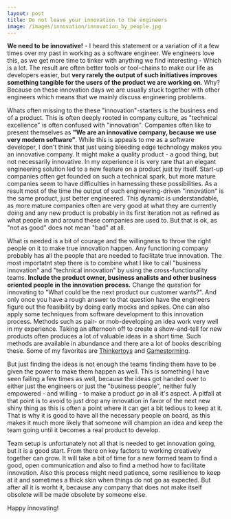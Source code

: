 ```yaml
---
layout: post
title: Do not leave your innovation to the engineers
image: /images/innovation/innovation_by_people.jpg
---
```


**We need to be innovative!** - I heard this statement or a variation of it a few times over my past in working as a software engineer. We engineers love this, as we get more time to tinker with anything we find interesting - Which is a lot. The result are often better tools or tool-chains to make our life as developers easier, but **very rarely the output of such initiatives improves something tangible for the users of the product we are working on**. Why? Because on these innovation days we are usually stuck together with other engineers which means that we mainly discuss engineering problems. 

Whats often missing to the these "innovation"-starters is the business end of a product. This is often deeply rooted in company culture, as "technical excellence" is often confused with "innovation". Companies often like to present themselves as **"We are an innovative company, because we use very modern software"**. While this is appeals to me as a software developer, I don't think that just using bleeding edge technology makes you an innovative company. It might make a quality product - a good thing, but not necessarily innovative. 
In my experience it is very rare that an elegant engineering solution led to a new feature on a product just by itself. Start-up companies often get founded on such a technical spark, but more mature companies seem to have difficulties in harnessing these possibilities. As a result most of the time the output of such engineering-driven "innovation" is the same product, just better engineered. This dynamic is understandable, as more mature companies often are very good at what they are currently doing and any new product is probably in its first iteration not as refined as what people in and around these companies are used to. But that is ok, as "not as good" does not mean "bad" at all. 

What is needed is a bit of courage and the willingness to throw the right people on it to make true innovation happen. Any functioning company probably has all the people that are needed to facilitate true innovation. 
The most importatnt step there is to combine what I like to call "business innovation" and "technical innovation" by using the cross-functionality teams. **Include the product owner, business analists and other business oriented people in the innovation process.** Change the question for innovating to "What could be the next product our customer wants?". And only once you have a rough answer to that question have the engineers figure out the feasibility by doing early mocks and spikes. One can also apply some techniques from software development to this innovation process. Methods such as pair- or mob-developing an idea work very well in my experience. Taking an afternoon off to create a show-and-tell for new products often produces a lot of valuable ideas in a short time. Such methods are available in abundance and there are a lot of books describing these. Some of my favorites are [Thinkertoys](https://www.amazon.com/Thinkertoys-Handbook-Creative-Thinking-Techniques-2nd/dp/1580087736) and [Gamestorming](http://gamestorming.com/).

But just finding the ideas is not enough the teams finding them have to be given the power to make them happen as well. This is something I have seen failing a few times as well, because the ideas got handed over to either just the engineers or just the "business people", neither fully empowered - and willing - to make a product *go* in all it's aspect. A pitfall at that point is to avoid to just drop any innovation in favor of the next new shiny thing as this is often a point where it can get a bit tedious to keep at it. That is why it is good to have all the necessary people on board, as this makes it much more likely that someone will champion an idea and keep the team going until it becomes a real product to develop.

Team setup is unfortunately not all that is needed to get innovation going, but it is a good start. From there on key factors to working creatively together can grow. It will take a bit of time for a new formed team to find a good, open communication and also to find a method how to facilitate innovation. Also this process might need patience, some resiliience to keep at it and sometimes a thick skin when things do not go as expected. But after all it is worht it, because any company that does not make itself obsolete will be made obsolete by someone else.  

Happy innovating!






